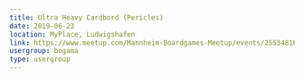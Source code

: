 ```yaml
---
title: Ultra Heavy Cardbord (Pericles)
date: 2019-06-23
location: MyPlace, Ludwigshafen
link: https://www.meetup.com/Mannheim-Boardgames-Meetup/events/255348165/
usergroup: bogama
type: usergroup
---
```

